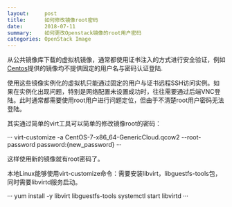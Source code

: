 ```yaml
---
layout:     post
title:      如何修改镜像root密码
date:       2018-07-11
summary:    如何更改Openstack镜像的root用户密码
categories: OpenStack Image
---
```


从公共镜像库下载的虚拟机镜像，通常都使用证书注入的方式进行安全验证，例如[Centos](https://cloud.centos.org/centos/7/images/)提供的镜像均不提供固定的用户名与密码认证登陆.

使用这些镜像实例化的虚拟机只能通过固定的用户与证书远程SSH访问实例。如果在实例化出现问题，特别是网络配置未设置成功时，往往需要通过后端VNC登陆。此时通常都需要使用root用户进行问题定位，但由于不清楚root用户密码无法登陆。

其实通过简单的virt工具可以简单的修改镜像root的密码：

···
    virt-customize -a CentOS-7-x86_64-GenericCloud.qcow2 --root-password password:{new_password}
···

这样使用新的镜像就有root密码了。

本地Linux能够使用virt-customize命令：需要安装libvirt，libguestfs-tools包，同时需要libvirtd服务启动。

···
    yum install -y libvirt libguestfs-tools
    systemctl start libvirtd
···
